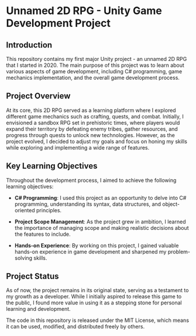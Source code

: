 # Unnamed 2D RPG - Unity Game Development Project

## Introduction

This repository contains my first major Unity project - an unnamed 2D RPG that I started in 2020. The main purpose of this project was to learn about various aspects of game development, including C# programming, game mechanics implementation, and the overall game development process.

## Project Overview

At its core, this 2D RPG served as a learning platform where I explored different game mechanics such as crafting, quests, and combat. Initially, I envisioned a sandbox RPG set in prehistoric times, where players would expand their territory by defeating enemy tribes, gather resources, and progress through quests to unlock new technologies. However, as the project evolved, I decided to adjust my goals and focus on honing my skills while exploring and implementing a wide range of features.

## Key Learning Objectives

Throughout the development process, I aimed to achieve the following learning objectives:

- **C# Programming**: I used this project as an opportunity to delve into C# programming, understanding its syntax, data structures, and object-oriented principles.

- **Project Scope Management**: As the project grew in ambition, I learned the importance of managing scope and making realistic decisions about the features to include.

- **Hands-on Experience**: By working on this project, I gained valuable hands-on experience in game development and sharpened my problem-solving skills.

## Project Status

As of now, the project remains in its original state, serving as a testament to my growth as a developer. While I initially aspired to release this game to the public, I found more value in using it as a stepping stone for personal learning and development.

The code in this repository is released under the MIT License, which means it can be used, modified, and distributed freely by others.
